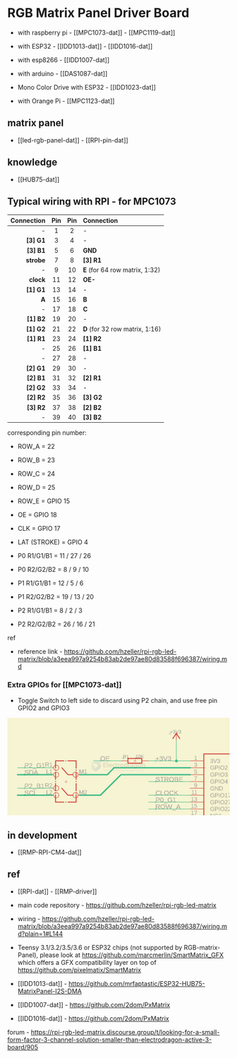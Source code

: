 # RGB Matrix Panel Driver Board

- with raspberry pi - [[MPC1073-dat]] - [[MPC1119-dat]]
- with ESP32 - [[IDD1013-dat]] - [[IDD1016-dat]]
- with esp8266 - [[IDD1007-dat]]
- with arduino - [[DAS1087-dat]]
- Mono Color Drive with ESP32 - [[IDD1023-dat]]

- with Orange Pi - [[MPC1123-dat]]


## matrix panel

- [[led-rgb-panel-dat]] - [[RPI-pin-dat]]

## knowledge 

- [[HUB75-dat]]

## Typical wiring with RPI - for MPC1073 

| Connection | Pin | Pin | Connection                      |
| ---------: | :-: | :-: | :------------------------------ |
|          - |  1  |  2  | -                               |
| **[3] G1** |  3  |  4  | -                               |
| **[3] B1** |  5  |  6  | **GND**                         |
| **strobe** |  7  |  8  | **[3] R1**                      |
|          - |  9  | 10  | **E** (for 64 row matrix, 1:32) |
|  **clock** | 11  | 12  | **OE-**                         |
| **[1] G1** | 13  | 14  | -                               |
|      **A** | 15  | 16  | **B**                           |
|          - | 17  | 18  | **C**                           |
| **[1] B2** | 19  | 20  | -                               |
| **[1] G2** | 21  | 22  | **D** (for 32 row matrix, 1:16) |
| **[1] R1** | 23  | 24  | **[1] R2**                      |
|          - | 25  | 26  | **[1] B1**                      |
|          - | 27  | 28  | -                               |
| **[2] G1** | 29  | 30  | -                               |
| **[2] B1** | 31  | 32  | **[2] R1**                      |
| **[2] G2** | 33  | 34  | -                               |
| **[2] R2** | 35  | 36  | **[3] G2**                      |
| **[3] R2** | 37  | 38  | **[2] B2**                      |
|          - | 39  | 40  | **[3] B2**                      |

corresponding pin number: 

* ROW_A = 22
* ROW_B = 23
* ROW_C = 24 
* ROW_D = 25
* ROW_E = GPIO 15
* OE = GPIO 18
* CLK = GPIO 17
* LAT (STROKE) = GPIO 4
* P0 R1/G1/B1 = 11 / 27 / 26 
* P0 R2/G2/B2 = 8 / 9 / 10

* P1 R1/G1/B1 = 12 / 5 / 6 
* P1 R2/G2/B2 = 19 / 13 / 20

* P2 R1/G1/B1 = 8 / 2 / 3 
* P2 R2/G2/B2 = 26 / 16 / 21

ref 
- reference link - https://github.com/hzeller/rpi-rgb-led-matrix/blob/a3eea997a9254b83ab2de97ae80d83588f696387/wiring.md


### Extra GPIOs for [[MPC1073-dat]]

- Toggle Switch to left side to discard using P2 chain, and use free pin GPIO2 and GPIO3 

![](2024-12-06-18-10-13.png)






## in development

- [[RMP-RPI-CM4-dat]]






## ref

- [[RPI-dat]] - [[RMP-driver]]

- main code repository - https://github.com/hzeller/rpi-rgb-led-matrix
- wiring - https://github.com/hzeller/rpi-rgb-led-matrix/blob/a3eea997a9254b83ab2de97ae80d83588f696387/wiring.md?plain=1#L144


- Teensy 3.1/3.2/3.5/3.6 or ESP32 chips (not supported by RGB-matrix-Panel), please look at https://github.com/marcmerlin/SmartMatrix_GFX which offers a GFX compatibility layer on top of https://github.com/pixelmatix/SmartMatrix

- [[IDD1013-dat]] - https://github.com/mrfaptastic/ESP32-HUB75-MatrixPanel-I2S-DMA
- [[IDD1007-dat]] - https://github.com/2dom/PxMatrix
- [[IDD1016-dat]] - https://github.com/2dom/PxMatrix

forum - https://rpi-rgb-led-matrix.discourse.group/t/looking-for-a-small-form-factor-3-channel-solution-smaller-than-electrodragon-active-3-board/905
